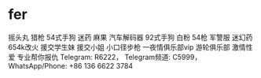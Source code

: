 # fer
摇头丸 猎枪 54式手狗 迷药 麻果 汽车解码器 92式手狗 白粉 54枪 军警服 迷幻药 654k改火 援交学生妹 援交小姐 小口径步枪 一夜情俱乐部vip 游轮俱乐部 激情性爱 专业帮你报仇 Telegram: R6222， Telegram频道: C5999， WhatsApp/Phone: +86 136 6622 3784
